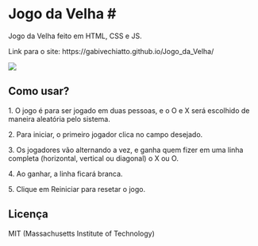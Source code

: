 # Jogo da Velha #️

<p>Jogo da Velha feito em HTML, CSS e JS.</p>

<p>Link para o site: https://gabivechiatto.github.io/Jogo_da_Velha/</p>

<img src="jogovelha.png"></br>


<h2>Como usar?</h2>

<p>1. O jogo é para ser jogado em duas pessoas, e o O e X será escolhido de maneira aleatória pelo sistema.</p>

<p>2. Para iniciar, o primeiro jogador clica no campo desejado.</p>

<p>3. Os jogadores vão alternando a vez, e ganha quem fizer em uma linha completa (horizontal, vertical ou diagonal) o X ou O.</p>

<p>4. Ao ganhar, a linha ficará branca.</p>

<p>5. Clique em Reiniciar para resetar o jogo.</p>

<h2>Licença</h2>

<p>MIT (Massachusetts Institute of Technology)</p>
